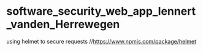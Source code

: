 # software_security_web_app_lennert_vanden_Herrewegen

using helmet to secure requests //https://www.npmjs.com/package/helmet
